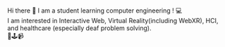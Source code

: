 <p>
Hi there 👋 I am a student learning computer engineering ! 💻 <br>
I am interested in Interactive Web, Virtual Reality(including WebXR), HCI, and healthcare (especially deaf problem solving). <br>
🥽🕹📹
</p>




